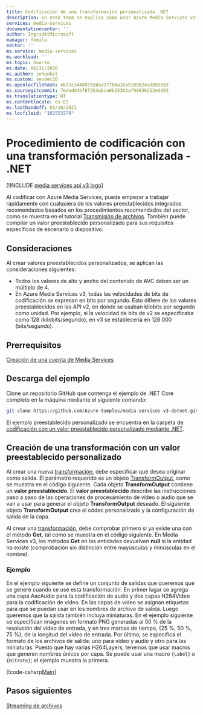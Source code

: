 ```yaml
---
title: Codificación de una transformación personalizada .NET
description: En este tema se explica cómo usar Azure Media Services v3 para codificar una transformación personalizada mediante .NET.
services: media-services
documentationcenter: ''
author: IngridAtMicrosoft
manager: femila
editor: ''
ms.service: media-services
ms.workload: ''
ms.topic: how-to
ms.date: 08/31/2020
ms.author: inhenkel
ms.custom: seodec18
ms.openlocfilehash: eb72c34489755dad17700a16a5109824ad892e83
ms.sourcegitcommit: 7edadd4bf8f354abca0b253b3af98836212edd93
ms.translationtype: HT
ms.contentlocale: es-ES
ms.lasthandoff: 03/10/2021
ms.locfileid: "102553279"
---
```

# <a name="how-to-encode-with-a-custom-transform---net"></a>Procedimiento de codificación con una transformación personalizada - .NET

[!INCLUDE [media services api v3 logo](./includes/v3-hr.md)]

Al codificar con Azure Media Services, puede empezar a trabajar rápidamente con cualquiera de los valores preestablecidos integrados recomendados basados en los procedimientos recomendados del sector, como se muestra en el tutorial [Transmisión de archivos](stream-files-tutorial-with-api.md). También puede compilar un valor preestablecido personalizado para sus requisitos específicos de escenario o dispositivo.

## <a name="considerations"></a>Consideraciones

Al crear valores preestablecidos personalizados, se aplican las consideraciones siguientes:

* Todos los valores de alto y ancho del contenido de AVC deben ser un múltiplo de 4.
* En Azure Media Services v3, todas las velocidades de bits de codificación se expresan en bits por segundo. Esto difiere de los valores preestablecidos en las API v2, en donde se usaban kilobits por segundo como unidad. Por ejemplo, si la velocidad de bits de v2 se especificaba como 128 (kilobits/segundo), en v3 se establecería en 128 000 (bits/segundo).

## <a name="prerequisites"></a>Prerrequisitos

[Creación de una cuenta de Media Services](./create-account-howto.md)

## <a name="download-the-sample"></a>Descarga del ejemplo

Clone un repositorio GitHub que contenga el ejemplo de .NET Core completo en la máquina mediante el siguiente comando:  

 ```bash
 git clone https://github.com/Azure-Samples/media-services-v3-dotnet.git
 ```
 
El ejemplo preestablecido personalizado se encuentra en la carpeta de [codificación con un valor preestablecido personalizado mediante .NET](https://github.com/Azure-Samples/media-services-v3-dotnet/tree/main/VideoEncoding/EncodingWithMESCustomPreset_H264).

## <a name="create-a-transform-with-a-custom-preset"></a>Creación de una transformación con un valor preestablecido personalizado

Al crear una nueva [transformación](/rest/api/media/transforms), debe especificar qué desea originar como salida. El parámetro requerido es un objeto [TransformOutput](/rest/api/media/transforms/createorupdate#transformoutput), como se muestra en el código siguiente. Cada objeto **TransformOutput** contiene un **valor preestablecido**. El **valor preestablecido** describe las instrucciones paso a paso de las operaciones de procesamiento de vídeo o audio que se van a usar para generar el objeto **TransformOutput** deseado. El siguiente objeto **TransformOutput** crea el códec personalizado y la configuración de salida de la capa.

Al crear una [transformación](/rest/api/media/transforms), debe comprobar primero si ya existe una con el método **Get**, tal como se muestra en el código siguiente. En Media Services v3, los métodos **Get** en las entidades devuelven **null** si la entidad no existe (comprobación sin distinción entre mayúsculas y minúsculas en el nombre).

### <a name="example"></a>Ejemplo

En el ejemplo siguiente se define un conjunto de salidas que queremos que se genere cuando se use esta transformación. En primer lugar se agrega una capa AacAudio para la codificación de audio y dos capas H264Video para la codificación de vídeo. En las capas de vídeo se asignan etiquetas para que se puedan usar en los nombres de archivo de salida. Luego queremos que la salida también incluya miniaturas. En el ejemplo siguiente se especifican imágenes en formato PNG generadas al 50 % de la resolución del vídeo de entrada, y en tres marcas de tiempo, {25 %, 50 %, 75 %}, de la longitud del vídeo de entrada. Por último, se especifica el formato de los archivos de salida: uno para vídeo y audio y otro para las miniaturas. Puesto que hay varias H264Layers, tenemos que usar macros que generen nombres únicos por capa. Se puede usar una macro `{Label}` o `{Bitrate}`; el ejemplo muestra la primera.

[!code-csharp[Main](../../../media-services-v3-dotnet/VideoEncoding/EncodingWithMESCustomPreset_H264/Program.cs#EnsureTransformExists)]

## <a name="next-steps"></a>Pasos siguientes

[Streaming de archivos](stream-files-tutorial-with-api.md) 
